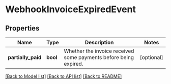 # WebhookInvoiceExpiredEvent

## Properties
Name | Type | Description | Notes
------------ | ------------- | ------------- | -------------
**partially_paid** | **bool** | Whether the invoice received some payments before being expired. | [optional] 

[[Back to Model list]](../README.md#documentation-for-models) [[Back to API list]](../README.md#documentation-for-api-endpoints) [[Back to README]](../README.md)


